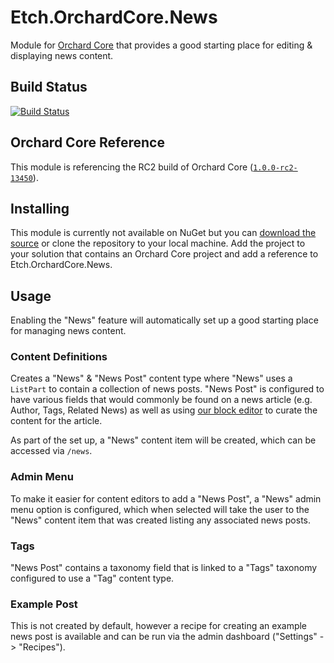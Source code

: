 # Etch.OrchardCore.News

Module for [Orchard Core](https://github.com/OrchardCMS/OrchardCore) that provides a good starting place for editing & displaying news content.

## Build Status

[![Build Status](https://secure.travis-ci.org/etchuk/Etch.OrchardCore.News.png?branch=master)](http://travis-ci.org/etchuk/Etch.OrchardCore.News)

## Orchard Core Reference

This module is referencing the RC2 build of Orchard Core ([`1.0.0-rc2-13450`](https://www.nuget.org/packages/OrchardCore.Module.Targets/1.0.0-rc2-13450)).

## Installing

This module is currently not available on NuGet but you can [download the source](https://github.com/etchuk/Etch.OrchardCore.Fields/archive/master.zip) or clone the repository to your local machine. Add the project to your solution that contains an Orchard Core project and add a reference to Etch.OrchardCore.News.

## Usage

Enabling the "News" feature will automatically set up a good starting place for managing news content.

### Content Definitions

Creates a "News" & "News Post" content type where "News" uses a `ListPart` to contain a collection of news posts. "News Post" is configured to have various fields that would commonly be found on a news article (e.g. Author, Tags, Related News) as well as using [our block editor](https://github.com/etchuk/Etch.OrchardCore.Blocks) to curate the content for the article.

As part of the set up, a "News" content item will be created, which can be accessed via `/news`.

### Admin Menu

To make it easier for content editors to add a "News Post", a "News" admin menu option is configured, which when selected will take the user to the "News" content item that was created listing any associated news posts.

### Tags

"News Post" contains a taxonomy field that is linked to a "Tags" taxonomy configured to use a "Tag" content type.

### Example Post

This is not created by default, however a recipe for creating an example news post is available and can be run via the admin dashboard ("Settings" -> "Recipes").
